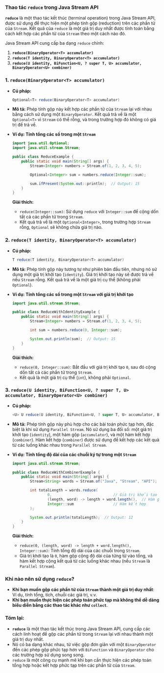 ### Thao tác `reduce` trong Java Stream API

**`reduce`** là một thao tác kết thúc (terminal operation) trong Java Stream API, được sử dụng để thực hiện một phép tính gộp (reduction) trên các phần tử của `Stream`. Kết quả của `reduce` là một giá trị duy nhất được tính toán bằng cách kết hợp các phần tử của `Stream` theo một cách nào đó.

Java Stream API cung cấp ba dạng `reduce` chính:

1. **`reduce(BinaryOperator<T> accumulator)`**
2. **`reduce(T identity, BinaryOperator<T> accumulator)`**
3. **`reduce(U identity, BiFunction<U, ? super T, U> accumulator, BinaryOperator<U> combiner)`**

### 1. `reduce(BinaryOperator<T> accumulator)`

- **Cú pháp:**
  ```java
  Optional<T> reduce(BinaryOperator<T> accumulator)
  ```

- **Mô tả:**
  Phép tính gộp này kết hợp các phần tử của `Stream` lại với nhau bằng cách sử dụng một `BinaryOperator`. Kết quả trả về là một `Optional<T>` vì `Stream` có thể rỗng, và trong trường hợp đó không có giá trị để trả về.

- **Ví dụ: Tính tổng các số trong một `Stream`**
  ```java
  import java.util.Optional;
  import java.util.stream.Stream;

  public class ReduceExample {
      public static void main(String[] args) {
          Stream<Integer> numbers = Stream.of(1, 2, 3, 4, 5);

          Optional<Integer> sum = numbers.reduce(Integer::sum);

          sum.ifPresent(System.out::println);  // Output: 15
      }
  }
  ```

  **Giải thích:**
    - `reduce(Integer::sum)`: Sử dụng `reduce` với `Integer::sum` để cộng dồn tất cả các phần tử trong `Stream`.
    - Kết quả trả về là một `Optional<Integer>`, trong trường hợp `Stream` rỗng, `Optional` sẽ không chứa giá trị nào.

### 2. `reduce(T identity, BinaryOperator<T> accumulator)`

- **Cú pháp:**
  ```java
  T reduce(T identity, BinaryOperator<T> accumulator)
  ```

- **Mô tả:**
  Phép tính gộp này tương tự như phiên bản đầu tiên, nhưng nó sử dụng một giá trị khởi tạo (`identity`). Giá trị khởi tạo này sẽ được trả về nếu `Stream` rỗng. Kết quả trả về là một giá trị cụ thể (không phải `Optional`).

- **Ví dụ: Tính tổng các số trong một `Stream` với giá trị khởi tạo**
  ```java
  import java.util.stream.Stream;

  public class ReduceWithIdentityExample {
      public static void main(String[] args) {
          Stream<Integer> numbers = Stream.of(1, 2, 3, 4, 5);

          int sum = numbers.reduce(0, Integer::sum);

          System.out.println(sum);  // Output: 15
      }
  }
  ```

  **Giải thích:**
    - `reduce(0, Integer::sum)`: Bắt đầu với giá trị khởi tạo `0`, sau đó cộng dồn tất cả các phần tử trong `Stream`.
    - Kết quả là một giá trị cụ thể (`int`), không phải `Optional`.

### 3. `reduce(U identity, BiFunction<U, ? super T, U> accumulator, BinaryOperator<U> combiner)`

- **Cú pháp:**
  ```java
  <U> U reduce(U identity, BiFunction<U, ? super T, U> accumulator, BinaryOperator<U> combiner)
  ```

- **Mô tả:**
  Phép tính gộp này phù hợp cho các bài toán phức tạp hơn, đặc biệt là khi sử dụng `Parallel Stream`. Nó sử dụng ba đối số: một giá trị khởi tạo (`identity`), một hàm gộp (`accumulator`), và một hàm kết hợp (`combiner`). Hàm kết hợp (`combiner`) được sử dụng để kết hợp các kết quả từ các luồng khác nhau trong `Parallel Stream`.

- **Ví dụ: Tính tổng độ dài của các chuỗi ký tự trong một `Stream`**
  ```java
  import java.util.stream.Stream;

  public class ReduceWithCombinerExample {
      public static void main(String[] args) {
          Stream<String> words = Stream.of("Java", "Stream", "API");

          int totalLength = words.reduce(
                  0,                            // Giá trị khởi tạo
                  (length, word) -> length + word.length(),  // Hàm gộp
                  Integer::sum                  // Hàm kết hợp
          );

          System.out.println(totalLength);  // Output: 12
      }
  }
  ```

  **Giải thích:**
    - `reduce(0, (length, word) -> length + word.length(), Integer::sum)`: Tính tổng độ dài của các chuỗi trong `Stream`.
    - Giá trị khởi tạo là `0`, hàm gộp cộng độ dài của từng từ vào tổng, và hàm kết hợp cộng kết quả từ các luồng khác nhau (nếu `Stream` là `Parallel Stream`).

### Khi nào nên sử dụng `reduce`?

- **Khi bạn muốn gộp các phần tử của `Stream` thành một giá trị duy nhất**: Ví dụ, tính tổng, tích, chuỗi các giá trị, v.v.
- **Khi bạn muốn thực hiện các phép toán phức tạp mà không thể dễ dàng biểu diễn bằng các thao tác khác như `collect`**.

### Tóm lại:
- **`reduce`** là một thao tác kết thúc trong Java Stream API, cung cấp các cách linh hoạt để gộp các phần tử trong `Stream` lại với nhau thành một giá trị duy nhất.
- Nó có ba dạng khác nhau, từ việc gộp đơn giản với một `BinaryOperator` đến các phép gộp phức tạp hơn với `BiFunction` và `BinaryOperator` cho các trường hợp sử dụng song song.
- `reduce` là một công cụ mạnh mẽ khi bạn cần thực hiện các phép toán tổng hợp hoặc kết hợp phức tạp trên các phần tử của `Stream`.